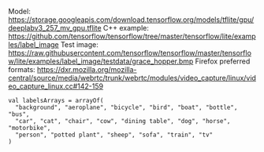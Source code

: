 Model: https://storage.googleapis.com/download.tensorflow.org/models/tflite/gpu/deeplabv3_257_mv_gpu.tflite
C++ example: https://github.com/tensorflow/tensorflow/tree/master/tensorflow/lite/examples/label_image
Test image: https://raw.githubusercontent.com/tensorflow/tensorflow/master/tensorflow/lite/examples/label_image/testdata/grace_hopper.bmp
Firefox preferred formats: https://dxr.mozilla.org/mozilla-central/source/media/webrtc/trunk/webrtc/modules/video_capture/linux/video_capture_linux.cc#142-159

    val labelsArrays = arrayOf(
      "background", "aeroplane", "bicycle", "bird", "boat", "bottle", "bus",
      "car", "cat", "chair", "cow", "dining table", "dog", "horse", "motorbike",
      "person", "potted plant", "sheep", "sofa", "train", "tv"
    )
